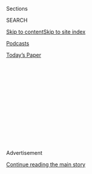 <div id="app">

<div>

<div>

<div>

<div class="NYTAppHideMasthead css-1q2w90k e1suatyy0">

<div class="section css-ui9rw0 e1suatyy2">

<div class="css-eph4ug er09x8g0">

<div class="css-6n7j50">

</div>

<span class="css-1dv1kvn">Sections</span>

<div class="css-10488qs">

<span class="css-1dv1kvn">SEARCH</span>

</div>

[Skip to content](#site-content)[Skip to site
index](#site-index)

</div>

<div id="masthead-section-label" class="css-1wr3we4 eaxe0e00">

[Podcasts](https://www.nytimes3xbfgragh.onion/spotlight/podcasts)

</div>

<div class="css-10698na e1huz5gh0">

</div>

</div>

<div id="masthead-bar-one" class="section hasLinks css-15hmgas e1csuq9d3">

<div class="css-uqyvli e1csuq9d0">

</div>

<div class="css-1uqjmks e1csuq9d1">

</div>

<div class="css-9e9ivx">

[](https://myaccount.nytimes3xbfgragh.onion/auth/login?response_type=cookie&client_id=vi)

</div>

<div class="css-1bvtpon e1csuq9d2">

[Today’s
Paper](https://www.nytimes3xbfgragh.onion/section/todayspaper)

</div>

</div>

</div>

</div>

<div data-aria-hidden="false">

<div id="site-content" data-role="main">

<div>

<div class="css-1aor85t" style="opacity:0.000000001;z-index:-1;visibility:hidden">

<div class="css-1hqnpie">

<div class="css-epjblv">

<span class="css-17xtcya">[Podcasts](/spotlight/podcasts)</span><span class="css-x15j1o">|</span><span class="css-fwqvlz">Episode
Four: ‘Here’s Another Fun Thing You Can
Do’</span>

</div>

<div class="css-k008qs">

<div class="css-1iwv8en">

<span class="css-18z7m18"></span>

<div>

</div>

</div>

<span class="css-1n6z4y">https://nyti.ms/2FfGJc5</span>

<div class="css-1705lsu">

<div class="css-4xjgmj">

<div class="css-4skfbu" data-role="toolbar" data-aria-label="Social Media Share buttons, Save button, and Comments Panel with current comment count" data-testid="share-tools">

  - 
  - 
  - 
  - 
    
    <div class="css-6n7j50">
    
    </div>

  - 

</div>

</div>

</div>

</div>

</div>

</div>

<div class="css-13pd83m">

</div>

<div id="top-wrapper" class="css-1sy8kpn">

<div id="top-slug" class="css-l9onyx">

Advertisement

</div>

[Continue reading the main
story](#after-top)

<div class="ad top-wrapper" style="text-align:center;height:100%;display:block;min-height:250px">

<div id="top" class="place-ad" data-position="top" data-size-key="top">

</div>

</div>

<div id="after-top">

</div>

</div>

<div>

<div class="css-1g7y0i5 e1drnplw0">

<div class="css-1ceswkc e1drnplw1">

</div>

<div class="css-f2fzwx e1drnplw2">

<div data-aria-labelledby="modal-title" data-role="region">

<div id="modal-title" class="css-mln36k">

transcript

</div>

<div class="css-pbq7ev">

</div>

<span>Back to Nice White
Parents</span>

<div class="css-f6lhej">

<div class="css-1ialerq">

<div class="css-1701swk">

bars

</div>

<div>

<div class="css-1t7yl1y">

0:00/50:38

</div>

<div class="css-og85jy">

\-50:38

</div>

</div>

</div>

</div>

<div class="css-15fbio0">

<div class="css-1p4nyns">

transcript

## Episode Four: ‘Here’s Another Fun Thing You Can Do’

### Reported by Chana Joffe-Walt; produced by Julie Snyder; edited by Sarah Koenig, Neil Drumming and Ira Glass; editorial consulting by Eve L. Ewing; and sound mix by Stowe Nelson

#### Is it possible to limit the power of white parents?

Thursday, August 13th, 2020

</div>

  - speaker  
    “Nice White Parents” is brought to you by Serial Productions, a New
    York Times Company.

chana joffe-walt

I want to tell you about another old film I found during my research.
It’s from 1951. We see a housewife, a white woman — everyone in this
film is white. She’s sitting in her living room with some neighbors.
They’re here to solve a problem. \[OLD MOVIE PLAYING\]

  - archived recording  
    A chain broke on a swing in a public playground, relatively
    unimportant, but a child might have been hurt.

chana joffe-walt

They sit on couches with notepads, deep in discussion. They will solve
this problem together. In another scene, a machinist in California
approaches his bus, the factory owner, with a request from the workers.

  - archived recording  
    I’d like to show you the new pension plan that we built. I thought
    we had discussed the pension plan previously.

chana joffe-walt

They had. The discussion requires listening, debating and waving your
arms a lot, which they do in the film.

  - archived recording  
    Not yet friends, they may never like each other. But they’ll sweat
    it out together. The problem is mutual. Much is involved. Developed
    within each citizen is the Democratic spirit, the Democratic method.

chana joffe-walt

Where were they taught the Democratic method, you might ask? Public
school, where the housewives taught to problem solve for the safety of
the community’s children, public school. This film was made by the
National Education Association. It’s a 25-minute promotional film that
spends almost no time inside schools. Instead, it’s all about the
purpose of public schools, how they prepare us to live together as
citizens. We see Americans use their public school training in everyday
life, when they sit with their neighbors, debate their bosses, when they
go shopping, and drive a car, buy a house. We are all part of a grand
play, interdependent — the senator, the homemaker, the factory worker.

  - archived recording  
    And Fred Gorman, the farmer of Pennsylvania, are his decisions
    important? They are, if the nation wants to eat.

chana joffe-walt

Fred the farmer has a nameless wife, whom we see now standing next to
him. Fred’s wife is trying to resolve a problem. The neighbors want to
build a drainage system into a pond. The lowest land for the pond is an
orchard that belongs to Fred and his nameless wife. The wife understands
that to prevent further flooding, she and Fred will need to sacrifice
for the greater good. Fred is not so sure.

  - archived recording  
    If we don’t do something to help, our land is going to get like
    theirs, and you know it. I don’t like the idea of losing those
    trees. There’s the problem in a nutshell, a tough one to crack, his
    land and his neighbors needs. A dictator could solve it for Fred,
    but he prefers to do his own thinking.

chana joffe-walt

Luckily, Fred has the tools to do it.

  - archived recording  
    Those tools are sharpened in the schools of America.

chana joffe-walt

And thank goodness, because the stakes are high.

  - archived recording  
    Problems every day, and the way they are solved determines the way
    the country functions.

chana joffe-walt

This vision of public schools, the same one laid out 100 years earlier
by the founder of American public schools Horace Mann is that America
and democracy cannot survive without public education. We need common
schools where rich and poor come together to solve problems, generate
fellow feeling. Public schools, the great equalizer. But I have made my
way through the history of one modern American public school. And from
what I can see, white parents are standing in the way of achieving this
vision. Our schools are not an equalizing force, because white parents
take them over and hoard resources. We’re not learning how to live
together as one society because white parents flee or cordon themselves
off in special gifted programs. Even when we’re not in the school
building, funding and attention still slide our way. So I don’t see how
it’s possible to have equal public schools, common schools that serve
every child, unless we limit the power of white parents. But how do we
do that? In all my reporting around this one school building from 2015
all the way back to the beginning, I’ve never seen that happen. And then
I did. From Serial Productions, I’m Chana Joffe-Walt. This is “Nice
White Parents,” a series about the most powerful force in public
schools: White people.

Recently, I’ve come across two examples of schools that seem to be
suppressing the power of white parents, two examples I found in the very
last place I expected, in the I.S. 293 building, one upstairs and one
downstairs. So today’s episode, what does it look like to limit the
power of white parents in schools? And does it work? Does it lead to an
equal education for everyone?

I’m going to start downstairs. Eight years ago, the city put a charter
school in the basement if I.S. 293. It’s called Success Academy. That
year I spent following the new white parents upstairs at the School For
International Studies, I would occasionally see Success Academy kids
around the building in orange and blue uniforms. It was always a little
startling because Success Academy is an elementary school. So they look
tiny in a building full of middle and high schoolers. But mostly, the
Success kids stood out because of the way they moved through the halls.

  - speaker  
    They walk in single forms like they’re in the Army. It’s so weird.
    If they don’t walk in single form, they stop the whole line.

chana joffe-walt

Denagee is one of the many students from SIS upstairs, who is eager to
tell me about the charter school and its rituals, their silent,
controlled lines.

  - denagee  
    It’s like a sense of the Children of the Corn. It creeps me out.

  - chris  
    Or Storm Troopers or something.

chana joffe-walt

That’s his friend Chris saying Storm Troopers. Sometimes they’ll hear
Success teachers say, make a bubble in your mouth. And then a line of
six-year-olds will close their lips and fill their cheeks up with air,
that way nobody’s talking. Chris and Denagee told me they look like
puffer fish.

  - denagee  
    I remember kindergarten very vividly. And I know if I was to have my
    face in a puffer fish, I would automatically just start making all
    types of sounds and stuff, you know?

chana joffe-walt

And they don’t?

  - denagee  
    No. That’s what’s so weird.
    
    It helps me think, or it makes me think about — what really happens
    inside of the classrooms with them to be coming out like that?

chana joffe-walt

The year I was reporting at SIS, The New York Times published a video
that showed a particular and alarming moment inside one of the Success
classrooms. It was secretly recorded by an assistant teacher, who leaked
it, and it went viral. You see a group of first-graders gathered in a
circle on a polka-dot rug, sitting legs crossed, hands in their laps.
And a teacher is asking one girl to correct a math problem she got
wrong.

  - speaker  
    You cut or you split. So count it again, making sure you’re counting
    correctly.

chana joffe-walt

The girl does not respond. The teacher leans in and repeats.

  - speaker  
    Count.

chana joffe-walt

The girl whimpers, or says something so quiet you can’t hear. The entire
class is watching. It’s silent, intense. The teacher is visibly upset,
picks up the child’s paper, and rips it in half, points an angry finger
to the side of the room.

  - speaker  
    Go to the calm down chair and sit.

chana joffe-walt

She goes. The teacher turns to the rest of the circle.

  - speaker  
    There’s nothing that infuriates me more than when you don’t do
    what’s on your paper. Somebody come up and show me how she should
    have counted to get her answer that was 1 and a split.

chana joffe-walt

A boy rushes over to do it correctly. But the teacher is not done
publicly reprimanding the girl, who’s now sitting to the side of the
classroom in the calm down chair.

  - speaker  
    Thank you. Do not go back to your seat and show me one thing and
    then don’t do it here. You’re confusing everybody. Very upset and
    very disappointed.

chana joffe-walt

The teacher is white. The girl whose work she just ripped up is not. The
whole thing is hard to watch. When this video came out, the student was
living at a homeless shelter with her mom. Success suspended this
teacher, but didn’t fire her. Instead, at a press conference, the C.E.O
reprimanded The New York Times for not understanding that this teacher
was having a bad day. When I asked about this incident, the C.E.O of
Success told me the teacher’s behavior was unacceptable. Teachers are
not allowed to yell at kids. But it was not a fireable offense. She says
the teacher made a mistake.

I have always been skeptical of Success Academy. Success has a
reputation for being harsh and punitive. Especially unnerving, to me at
least, is that they’re harsh, punitive approach is deployed in schools
across the city that are almost entirely BBlack and brown. Success
students are generally kids of color from working class or poor
families. The intense focus on policing kids’ bodies, on test prep
drills, frequent use of suspensions — you don’t see that in majority
white schools. I’ve never seen a line of uniformed, white students
walking through the halls of a public school building with their mouths
in bubbles, or being told to quote show urgency when they dawdle
unpacking their book bags or eating lunch, except for here. This
particular Success Academy in the basement of I.S. 293 is integrated. A
quarter of the student body is white. And it’s the first school I saw
putting limits on the power of white parents.

Success Academy is the city’s largest charter school network, 47
schools, elementary, middle, and one high school. They get public
funding, like all charter schools. Success Academy also gets private
funding. The state oversees charters, like Success. But it isn’t run by
the state or the city. It’s run by a private organization. And Success
is a choice school. That means families opt in to Success. The C.E.O, a
woman named Eva Moskowitz, opened her first 40 something schools in
largely working class Black and brown neighborhoods where she imagined
families would want a new school option. Then about a decade ago,
Moskowitz decided she wanted to open an integrated school, a new Success
Academy that was racially integrated and economically diverse. She
needed a school building where integration was possible, where perhaps,
half a century earlier, a group of white families pushed for a
strategically located fringe school building between two racially
segregated neighborhoods. And this is how Success Academy wound up here,
in the old I.S. 293 building because of yet another plan to integrate.
Only this time, it worked. White parents opted in. The way families at
this Success Academy — it’s called Success Academy Cobble Hill — tend to
come from advantage, just like the white parents upstairs at SIS.
They’re upper middle class and rich, doctors and lawyers, corporate
accountants, people who walk into most public schools with a lot of
power. But the influence I’d seen white parents wield upstairs at SIS,
that didn’t seem to be the case downstairs. I found that confusing. Do
you have a PTA? We have a parent council so it’s very similar to a PTA
this is Alissa Bishop, the principal of Success, Cobble Hill. The parent
council is not that similar to a PTA though, because in the very next
sentence, Principal Bishop told me that the parent council is not
allowed to raise money. This, I assumed, was probably difficult for
parents who are accustomed to fundraising for their kids’ schools. Have
you had parents who want to raise money, who come to you and are like, I
want to — I want this thing to happen, and I want to raise the money for
it.

  - alissa bishop  
    Not anything like that. I have had parents come to me and say I want
    to do a coat drive. They want to donate. We do that stuff throughout
    the entire year. But I’ve never had anyone approach me about
    donating money.

  - speaker  
    Oh, wow.

  - chana joffe-walt  
    Really? No parents have been like I want to do a fundraiser for x,
    and you have to be like, that’s not a thing that we do?

  - alissa bishop  
    No. I’ve never had that. Principal Bishop looks over at the PR
    person, who’s come from Success headquarters to supervise this
    interview. The PR person shakes her head. No, parents don’t raise
    money.

  - chana joffe-walt  
    And what if somebody did want to raise money for the school — a
    parent wanted to raise money?

  - alissa bishop  
    Yeah, we don’t.

  - speaker  
    It’s against the policy.

  - alissa bishop  
    We don’t raise money.

chana joffe-walt

Principal Bishop looks over to the PR person again, as if to say, am I
not being clear with this chick? Why isn’t she getting it? But I seem to
be unable to stop myself from listing all the things I’ve seen white
advantaged parents demand in public schools.

  - chana joffe-walt  
    If parents were like, we want this to be a dual language French
    school, and we can help fund it —

  - alissa bishop  
    We don’t have — our curriculum is network-based. We’re given
    curriculum. We don’t have a language curriculum in our elementary
    schools.

  - chana joffe-walt  
    Or, if parents were like, we want there to be less math, or a
    different kind of math, or we want there to be a film program, a
    film program, or whatever, any of those things. Parents are like, we
    want —

  - alissa bishop  
    Yeah, this is our model. It’s our model across all of our schools.
    No changes.

chana joffe-walt

The C.E.O. of Success Academy, Eva Moskowitz, followed up later to tell
me, if parents want to give money, they can. But it will be distributed
evenly across all of our schools. We can’t have our Cobble Hill families
getting more than our families in Harlem.

Here’s what I started to understand about how Success Academy was
limiting the power of white parents. Success was limiting the power of
white parents by limiting the power of all parents. I met a dad named
Travius Sharpe outside the building one day, a Black guy who grew up in
Brooklyn. His son Ethan is at Success.

  - travius sharpe  
    We actually get graded.

  - chana joffe-walt  
    You get graded?

  - travius sharpe  
    We get graded as the parents. We get an email saying, this is what
    your progress is saying.

  - chana joffe-walt  
    You get a grade, like an A, B, C?

  - travius sharpe  
    They get like a meeting expectations or —

  - chana joffe-walt  
    Not.

  - travius sharpe  
    — not.

chana joffe-walt

Upstairs, SIS tripped over itself to meet the demands of new, white
parents. Downstairs, all parents at Success Academy are being graded.
Even day to day, the Success principal and teachers make sure to remind
parents when they’re falling down on the job.

  - speaker  
    So we running a little late. Why is Ethan late? It’s your fault why
    he’s late. I think one day, I was late. And she texted and said,
    Ethan is not here yet. Any reason why? And I felt like I wasn’t the
    parent at that point. That’s their time. But it keeps you on your
    toes and stuff like that.

  - chana joffe-walt  
    You felt like you weren’t the parent.

  - speaker  
    I wasn’t the parent. I wasn’t the parent. And I felt like I was just
    dropping this kid off to his parents.

chana joffe-walt

One day, in the cafeteria, I met a white mom named Sarah Stanich. Sarah
is a financial advisor. Her son’s in fourth grade. And she was telling
me she likes the school, even though — and then Sarah lowered her voice,
pointed at her boy, and said, he’s been suspended.

  - sarah stanich  
    He’s been suspended. And I was not happy about that. And I
    definitely never had that experience when I was a kid. But —

  - chana joffe-walt  
    How old was he when that happened?

  - sarah stanich  
    Well, it’s happened more than once, embarrassingly.
    
    So kind of young. Maybe third grade, or maybe even second the first
    time it happened.

  - chana joffe-walt  
    How many times has he been suspended?

  - sarah stanich  
    A few times, a few times, probably three — but pushing, fighting.
    And he’s really not a fighter, but they’re boys, and — and sometimes
    I think it’s kind of harsh. They’re young kids. And I know that
    that’s a complaint about suspensions in the schools. But on the
    other hand, he had warnings, and it wasn’t that I think that his
    teachers had given him given him space and slack in other areas. I
    have no lingering anger about it.

  - chana joffe-walt  
    Overall.

  - sarah stanich  
    Yeah. Overall, I’ve been I feel very lucky to have been able to be a
    part of this community and be part of this school. Sarah later wrote
    me to say her kid was actually suspended four times that year. I’ve
    reported on discipline in schools and the use of suspensions a lot.
    I’ve talked to many mothers of children who have been suspended. Not
    one of them has been white. Black kids are suspended in New York
    City schools at five times the rate of white kids. After I met
    Sarah, I double checked the numbers for the 2017 school year, just
    to be sure. In the regular New York City public schools that same
    year, not Success or other charters, but the traditional, public
    elementary schools, that year, there were 327 suspensions for
    non-white kids. For white kids, there were only nine. I was so
    surprised after meeting Sarah when I left the building I called two
    people, who know a lot about education to say this is what’s
    happening at Success Academy, Cobble Hill. White boys are being
    suspended, rich, white boys. And they couldn’t believe it either.
    One of them, Noliwe Rooks, a professor at Cornell, said, well, well,
    how’s that for equality?
    
    So white parents can’t raise money, they can’t ask for special
    programs, and their kids get suspended. Why are they suddenly OK
    with equality? I interviewed lots of Success parents.

  - suzanne gigliotti  
    We did get a flyer. They put them on the doors. They put them on the
    doors in the neighborhood.

chana joffe-walt

Suzanne Gigliotti saw the flyer for Success when her son was in
preschool. So she looked into it and every other possible school option
she had.

  - suzanne gigliotti  
    It was in our neighborhood. But more importantly, we toured so many
    schools, public, private, parochial. We were slated for 58, which is
    an excellent school. And we did get in there. But Success was head
    and above any school I’d seen, just the level of excellence. And
    yeah, nothing matched it. The test scores — almost every parent I
    spoke with said they were initially drawn to Success Academy because
    of the excellent test scores. If your measure of success in school
    is standardized tests — and at Success Academy, it is — this is one
    of the best schools in the city. The scores are truly remarkable.
    Success Academy students perform twice as well on state tests as
    regular New York City public school kids. The vast majority of
    Success kids pass the tests, 95%, 97%. In your average city public
    schools, it’s less than half. And even more impressive, to me at
    least, is that the kids at Success are doing well on tests no matter
    if they’re poor, or rich, or Black, or Latino, or Asian, or white.
    This is the problem that decades of public education reforms have
    tried to address, the achievement gap. Success Academy was pulling
    off, not only an integrated school, but an equal integrated school
    that was closing the achievement gap.
    
    The way Success achieves equality though, some things give me pause.

  - speaker  
    What’s my first expectation? Lock your hands. Track Kamira. The
    first expectation is read —

chana joffe-walt

Last year, I went into the Success classrooms.

  - speaker  
    Send Kamira some love. Give Kamira two claps. \[CLAPPING\] My
    expectation is that —

chana joffe-walt

I didn’t see any teachers reprimanding kids or ripping up work, like the
one in the video. What I did see were teachers, who issued a constant
wall of verbal directions, where to look, what to do, how to sit,
delivered in the same and consistent, neutral tone. When a teacher calls
on someone, she gives a direction to the class to track the speaker,
look at the person speaking. Meanwhile, a second teacher roams and
hovers, issuing reminders.

  - speaker  
    Lock your hands. Track Shana. Liam’s hands are locked tracking
    Shana. Lydia’s hands are locked tracking Shana. Colin’s hands are —

chana joffe-walt

Shana answers correctly.

  - speaker  
    Nice job, Shana. Nice job, Shana. Scanning for another friend on the
    carpet, who looks so professional, lock your hands, track Zoe.

chana joffe-walt

Success achieves equality, at least in part, through utter uniformity.
Every Success Academy across the city uses identical methods, identical
curricula, and identical classrooms. The kids sit on the same polka-dot
carpet, hands locked in their lap, same signs on the wall, singing the
same chants. Even the teachers look the same. They’re almost all young
white women in cotton dresses and ballet flats just out of college,
sometimes the same college. I know this because the classrooms are named
after teachers alma maters. And there are three Penn State classrooms.

  - speaker  
    How does it go? We are Penn State. Yeah, we pull our weight Yeah, we
    cannot wait. Yeah, to graduate. Roll call. It’s uh-huh. And then
    Shabooya, sha-sha-shabooya, role call. Shabooya, sha-sha-shabooya.

chana joffe-walt

Education people talk a lot about the difference between equality and
equity to a point that I believe is tiresome. But I thought about this
difference a lot at Success. Equality means everyone gets the same
thing. Equity means everyone gets what they need. Success is equal.
Everyone is treated the same. But kids are never all the same. Some kids
are chatty in the hallway, or need a minute to think before answering a
question. Some kids have a million bucks at home, and some kids don’t. A
Black girl might respond differently than a white girl to being
reprimanded by a white teacher. A single parent with two jobs might have
a harder time getting their kid to school on time than, say, a
stay-at-home mom with a partner. One of the main criticisms of Success
Academy from public education advocates is that Success doesn’t actually
serve all students, that it has excellent test scores because it serves
a select group of students. Kids who don’t test well, or can’t sit
still, they’re weeded out of the school. Success Academy vehemently
denies this. They point out that they make special accommodations for
kids with special needs, and they note that they don’t get to choose
students because kids get spots in their schools by random lottery. And
that’s true. But it’s also true that lots of parents don’t apply to the
lottery because they know the school’s culture and the demands it makes
of families won’t work for them. And plenty of kids who do end up at
Success don’t last long. Maybe they get held back a grade or they’re
suspended. A civil rights complaint filed on behalf of more than a dozen
families alleges their children were regularly removed from class and
suspended, seven, 10, 13 times at Success Academy. Most of those
families eventually left the school.

I had a thought walking through Success. I suspected that the strict
classroom control was partly what made white parents feel comfortable at
Success Academy. I’m speculating here. None of the white parents I spoke
with told me they chose Success because the school polices Black and
brown students so well. And I don’t believe this is a conscious thought
for anyone. But I do know that white parents bring plenty of unconscious
biases to public schools with Black and brown kids, fears that the
classrooms will be chaotic, or not challenging, that the kids will be
disorderly or threatening. White parents worry that our kids will be
harmed. Success Academy completely controls for these fears. Everyone
gets excellent test scores. There’s no room for misbehavior, no risk of
disruption because there are no idle moments. If 30 children need to
move from their desks to the rug, it sounds like this.

  - speaker  
    On your bottom, on the black line in five, four, three, two, one.

chana joffe-walt

Every kid is on their bottom, hands locked, eyes tracking the teacher,
except for one boy. He gets a correction.

Success operates on the principle that with rigor and discipline
uniformly applied, all students will achieve equally well. It’s a
tempting vision, especially coming from upstairs, where the power of
white parents seem to have no bounds. But equality does not necessarily
shift the balance of power. White parents aren’t running the show here,
but Success is run by a white C.E.O and a board that includes
millionaire hedge fund managers — sorry, billionaire hedge fund
managers. The board of trustees is listed on the success website. And
the bios include Maverick Capital, Redwood Capital, Glenview Capital,
Cumulus Media, Morgan Stanley, Facebook, Arnold & Porter. This is not
exactly a disruption to the social order, is all I’m saying. You can
limit the day-to-day influence of white parents. But still, rich white
people control the agenda, the priorities, and the money.

Back in 2015, the year of the white influx and SIS, toward the end of
that school year, I was talking to Imee Hernandez one day. She was the
PTA co-president of SIS. And Imee told me watching all those white
parents come and take over, it was almost like watching tumbleweed move
along in the wind. It was so quiet. That’s how they moved through here,
she said, picking up power as they went.

  - imee hernandez  
    Like a tumbleweed, it starts really soft and slow, and it keeps just
    picking up speed and getting bigger. So it’s really soft and slow.
    But it’s getting bigger. It’s not like an avalanche that comes at
    you. It’s just tumbling along very slowly. So it’s very light. You
    don’t feel it coming at you.

chana joffe-walt

Back then, Imee told me there’s no stopping it. She’s worried she
couldn’t protect what she loved about her school.

  - chana joffe-walt  
    If you were right, and the worst case scenario happens, what does
    that look like in a year or two?

  - imee hernandez  
    That there’s no more color in this school.
    
    Then there’s no more community, which I really hope I’m wrong.
    That’s my biggest fear. Then I would question if my daughter’s
    coming back. I really would.

chana joffe-walt

Imee feared that each year, more and more white families come into SIS
until it just became like the other segregated middle schools, where all
the white parents fought to enroll their kids. Against the repetition of
history, Imee was wrong. What happened at SIS was nothing like she or I
expected. That’s up next when we go back upstairs.

This past spring, a Black teacher at Success Academy named Fabiola St
Hillaire publicly criticized the C.E.O. for not taking a stand after the
murder of George Floyd, or acknowledging the effect police violence was
having on the families and communities Success serves. After that, more
staff, families, and alumni raised alarms about Success, calling some of
its practices racist and abusive, its discipline policies, the way white
staff and leadership speak to kids and parents of color. In response,
the C.E.O. apologized, and Success has released a plan that commits to
mandatory bias and sensitivity training for staff. The plan says they
will create an Equity Team and review their culture, their relationships
with staff, and families, and kids with quote, “an attention and
sensitivity to race.” I read this plan and thought, huh, there is a
school that’s already doing many of these things, right in the same
building, right upstairs.

  - speaker  
    OK, welcome. Hello. Thank you.

chana joffe-walt

It’s September, 2019. I’m back at SIS. It’s been four years since the
French gala and the drama with the PTA. Rob, the dad, who fundraises,
he’s not here anymore. His son finished middle school. Imee is still
here. Her daughter is a junior in high school. And a new crop of sixth
graders and their families are settling into the auditorium.

  - speaker  
    Welcome to PA Chaz. Welcome. Please, find a seat for me. Thank you.

chana joffe-walt

The school is no longer called SIS, the School for International
Studies. It’s now BHS, the Boerum Hill School for International Studies.
They changed the name, again. BHS has a new principal, Nicole
Lanzillatto. She gets up on stage, and the staff cheers. Miss
Lanzillatto welcomes the new families to BHS.

  - nicole lanzillatto  
    Any school is a microcosm of the world, and we are blessed with
    beautiful diversity.

chana joffe-walt

Miss Lanzillatto lists the ways the school reflects the world, race,
ethnicity, language, gender.

  - nicole lanzillatto  
    We are an extraordinarily diverse community. And it’s a beautiful
    thing, and we fight for it, and we work on it.

chana joffe-walt

Miss Lanzillatto says BHS is going for true equity. She says the word
equity three times in this welcome speech. Miss Lanzillatto is white,
chatty, well-liked, with black hair that’s styled straight up. The hair
is really Miss Lanzillatto’s defining feature. Picture boy band
pompadour. She’s worked here most of her professional career. The year
white families arrived at SIS, Miss Lanzillatto was the assistant
principal. She won’t say anything bad about that year. It was a learning
experience. It’s a process her predecessor, Ms. Juman, talks about it
the same way. Remember? Principals — diplomatic. They’re careful not to
place blame, but both of them said after that year, it was clear they
needed to intervene. One of the first things Miss Lanzillatto did as
principal was request special permission to reserve 40% of the seats for
kids who get free and reduced price lunch. The majority of kids who get
free and reduced price lunch are kids of color. And Miss Lanzillatto
didn’t want the school to flip. She didn’t want Black and brown kids to
get pushed out. The assistant principal told me they wanted to make sure
the school did not become colonized. Some things here have changed. They
got rid of the foundation, the Brooklyn World Project Rob and the other
white parents had created. They scrapped some of the French programming,
hired more teachers and staff of color. And one of the most striking
changes I noticed — spend 10 minutes of the school, and you can’t not
notice — Miss Lanzillatto is talking directly and constantly about race
and equity. She told me everyone here needs to be on alert for racist
habits and ideas. They need to aggressively address them, whenever they
pop up, in the cafeteria, in the classroom.

  - nicole lanzillatto  
    There’s a conversation happening in the school around the smart
    classes and the non-smart classes. Let’s talk about it where is that
    coming from. So I think it’s really about being a beast. I think
    it’s about everything we do coming back to it.

chana joffe-walt

Coming back to equity. I could not get over how much time and energy the
school puts into ensuring equity, not equality, equity. It’s almost like
the obsessive focus Success puts on making sure everything is the same
is exactly matched by the obsessive focus BHS just puts on recognizing
everyone is not the same. BHS formed an Equity Committee of staff and
students a few years ago. They looked for bias in the curriculum, in the
signs on their walls and the books on their shelves. They analyzed
achievement data, discipline data, where they could clearly see that the
school punished Black boys more harshly than other students. So they
revamped their entire approach to discipline, created a restorative
Justice Department. They applied for grants to help pay for this to
train their teachers on implicit bias and then train them again. They
brought in experts.

  - speaker  
    And here are some things that I look for in transition. So how do
    kids engage with each other? Is it verbal engagement? Is it
    non-verbal engagement?

chana joffe-walt

Last fall, I watched two equity consultants, Cornelius and Kass Minor,
show a group of BHS teachers how to observe racial dynamics in their
school. This involved teachers walking around in a huddle with
clipboards, taking diligent notes as kids walk through the hallways.

  - speaker  
    One fun lens to look at — and I’m just naming things out — I often
    ask, what are boys doing? What are girls doing? What are Black
    students doing? What are students of color doing?

chana joffe-walt

Mr. Minor is full of fun things the teachers should look for.

  - speaker  
    Here’s another fun thing to do, just because we’re out here. I do
    drive-bys in the hallway, where I walk by classroom windows, and I
    look in.

chana joffe-walt

They all take turns peering through the small window of a classroom
door. They take more notes. Later, the teachers meet as a group. And one
teacher, Stacy Ann Manswell, explains her observations from a math
class.

  - stacy ann manswell  
    And then in the math classroom that we were in, something that stood
    out to me — so there was two white males, white female, Black male.
    And I’m walking around. And Black male, he was finished. And he
    finished early, waiting for his peers to do the Think Right Pair
    Share. And when the timer went off, the girl, the white girl he was
    sitting next to, he looked to her, but she looked to the two white
    boys. And they formed the pair. So it was like, now she had to work
    with him. But she was sort of looking for the other two boys for
    validation for what this boy was saying. So my teacher self is like,
    OK, does this child not participate in class, and she doesn’t trust
    that he knows what he’s doing, or is it because she doesn’t see him
    because he’s a Black boy and she figures he’s not capable?

chana joffe-walt

The teachers talked about this moment in depth, what it might mean, what
messages the kids were picking up in their school about race, about
who’s important, who’s bad, who’s smart. And it’s not just the staff.
The administration is telling white parents that their mere presence in
the school does not make it integrated. They have to work at making this
place fair.

  - meghan casey  
    So this is our agenda today. We’re going to start with a reflection,
    and we’re going to get into how we talk about race with our young
    people.

chana joffe-walt

One Saturday morning, a group of two dozen parents gathered in the BHS
library for something called Family Academy. This event was open to
everyone, but mostly white parents showed up. And many of them shared
that they had never really talked about race very much when they were
growing up.

  - meghan casey  
    Show of hands, if race was not talked about, or only minimally
    talked about, or sort of avoided in some way. So just looking around
    the room, it’s about half — no, about 60% of us.

chana joffe-walt

Assistant Principal Meghan Casey walks went through a workshop on race
and racism in America and child development. I think about how just a
few years ago, the buzzword in this very school was diversity. Everyone
is all about celebrating diversity. But now, Meghan Casey tells this
room of parents diversity is not the goal. Having a diverse school does
not mean we have an integrated school. We need to work on that to get to
an integrated school. She says they surveyed BHS students last year,
asking them about their experiences.

  - meghan casey  
    And our white kids overall said it feels like I’m in a Benetton ad,
    and it’s so diverse, and lovely, and I’m not experiencing racism, or
    racial bias, or implicit bias here at school. It’s great. And our
    kids of color were saying, they feel less loved, less seen. They
    talked — though they didn’t use this language, they talked about
    stereotype threat, they talked about implicit bias. They talked
    about moments with white peers that were uncomfortable, where a
    friendship felt a little strained. And it was clear to them that
    their white friend just didn’t — did not have bad intentions, loved
    them, good friend, but didn’t know the harm that they were creating,
    and just didn’t have the same knowledge base that they had about
    race and about racial consciousness. I want to just make sure,
    because it’s for whatever reason — I don’t know why — sometimes we
    think that things are better than they are. I just wanted to come
    back to our students. They are reporting that this is urgent, and we
    need to continue to deal with it. And it’s not a Benetton ad, even
    if some of our kiddos think it is.

chana joffe-walt

It’s a little jarring to hear school leaders telling parents, even
though everything looks OK, it’s not. Principal Lanzillatto says she
knows it can be hard to hear some of this stuff.

  - nicole lanzilltto  
    And some people are going to feel pissed off about it, and some
    people do. And that means some people are going to leave the room
    feeling like they’re being blamed. But at the end of the day, this
    is about kids. This is about serving kids and including families and
    communities. What else is the point of the school, right? That’s the
    whole point of a school.

chana joffe-walt

Is that the point of a school? When Miss Lanzillatto said this, I got
stuck on the phrase. What is the point of a public school? We don’t seem
to have any kind of unified vision. Maybe there was one back when they
made that old film about public schools teaching us about democracy and
how to live together. But we don’t have a shared vision now. What we
have is choice. You can choose your vision for a public school. You can
go to the test score school, like Success Academy, or the racial justice
school, like BHS. There is no city policy that says every school needs
to be integrated and equitable. It’s up to us. If we want that, we can
choose it. For families with the most power, the most choices, that
means we get to choose. Do we want to play fair or not? At BHS, families
were choosing equity, white advantaged families. I didn’t see anyone
leave the room at that parents workshop, or seem upset, or blamed at
all. The parents I met at BHS of all races were pretty happy with the
school. They seemed bought in. Meanwhile, the test scores at be adjust
have improved dramatically. There’s still an achievement gap, but it
seems to be closing. Black boys are no longer being disciplined at much
higher rates than everyone else. And the kids seem happy, warm, and
confident, and adept at talking about things like race and power. One
day though, I heard a rumor. It was going around the high school. Kids
were saying the PTA was stealing money from the high school and giving
it to the middle school. I heard it first in the library from a group of
10th graders. They said the PTA had taken $1,500 to create a garden, and
they were pissed. Later, I heard it again from a tenth grader named
Farzana. And it wasn’t $1,500 anymore.

  - farzana  
    Yeah, so they just received $15,000 for gardening. What else can
    that $15,000 be used for so much more?

chana joffe-walt

This was meaningful because the BHS middle school is much whiter and
larger than the high school. And despite all the focus on racial equity
for the past few years, the PTA leadership at BHS is now almost all
white, a lot of middle school parents, which has not escaped the notice
of students, who have been encouraged by their school to notice such
things and call them out. A girl named Paola told me we have to keep
watching them because there’s no one there representing us. My mom
works. She can’t go to PTA meetings.

  - paola  
    It’s just very unfair, that the fact that your mom can be in the PTA
    and make all these rules, and be like, no. We want the money from
    middle school.

  - jeremiah  
    Yeah. They’re like this all power thing that’s above everybody’s
    head that can just take this money and do this. You know what I
    mean?

chana joffe-walt

That’s Jeremiah jumping in. Jeremiah is a kid who jumps in. He’s the guy
you go to if you’re feeling angry about something unjust, and what you
want more than anything is someone who will feel just as angry as you
do. Jeremiah tells Paola this is ridiculous. I’m going to go to the PTA
and just tell them straight up.

  - jeremiah  
    You guys need to stop taking, stop taking money from this to put in
    their middle school programs. You know what I mean? It’s just too
    much.

  - paola  
    Your middle school already has it enough. Why do you want more?

chana joffe-walt

I wasn’t sure they had the details exactly right. But I did think, yeah,
here we go again. The mostly white PTA probably is manipulating where
money goes. So I looked into it, and it wasn’t true. The PTA did not
steal money from the high school. It did get money for a garden, but it
was grant money, not regular PTA money. Plus, the garden is mostly for
the culinary program, which mostly serves the high school. Jeremiah
texted me a few days after we spoke to say, sorry to bother you, but I
think I might have been a little too critical of the school. Is it
possible to do a follow-up interview? He was mad at himself and his
friends for believing the rumor. He was mad that he said it to me and
looked stupid.

  - jeremiah  
    I think there was some leftover feelings. Honestly, I can’t even say
    because —

chana joffe-walt

What do you mean by leftover feelings?

  - jeremiah  
    Because that’s been the understanding for five years. You know what
    I mean? It’s always been that.

chana joffe-walt

It’s always been that. It took me a while to get Jeremiah to say more
about what he meant by that. Jeremiah is 15 years old. When he was in
third grade, the city closed his mostly Black school — called it
failing. His mom, a Black woman, fought the school closing as hard as
she could — went to every meeting. It happened anyway. The city put a
charter school in the building. And it also opened a new small school
designed to appeal to the newly gentrified neighborhood. It had a global
studies curriculum and a dual language Spanish program. Jeremiah went
there third through fifth grade. Then he went to SIS for middle school,
the year the white kids came in. Suddenly, his science class was
sometimes taught in French. The after school programs he wanted to go
to, also French, which he didn’t love, for obvious reasons.

  - jeremiah  
    Because I can’t speak French. So that was pretty annoying.

chana joffe-walt

Right, Jeremiah, a Black kid, believed a rumor that white parents in the
PTA were stealing from him and his classmates because he understands
that this is how schools work. He has leftover feelings. Jeremiah likes
the new BHS, and he says it does feel more integrated and more equal. I
told him about some of the white parents I had been meeting at the
school, who seemed truly committed to integration.

  - jeremiah  
    I think that for white moms just think — I think its popular now.
    It’s like yoga. It’s like, oh, yeah, integration. It’s cool now.
    It’s a new thing.

  - chana joffe-walt  
    And what do you make of that?

  - speaker  
    Yeah. You’re a part of it. Thanks, but are you just — do you
    genuinely care, or is it everyone’s doing it? When it’s not
    beneficial to the white families, it’s going to be changed. And
    history repeats itself. So when this integration isn’t beneficial,
    then it’ll go right back to where it was before.

  - chana joffe-walt  
    History repeats itself is a very central thesis of my story.

  - jeremiah  
    Yeah. It’s just truth for life.
    
    When integration is not helpful, it’s going to become segregated
    again.

chana joffe-walt

That’s probably true. White parents are opting in to be at BHS right
now. But they can just as easily opt out. Historically, they have.

When this school building first opened its doors years ago, Black and
Puerto Rican parents were demanding integrated equal schools city wide
for everybody. They weren’t asking for one curated school or a small
network of schools where people could integrate, if they wanted to. They
were asking the Board of Education to have a plan for all schools. They
were asking for things to go differently than they have for all of
history. Next time, on “Nice White Parents,” things go differently.

“Nice White Parents” is produced by Julie Snyder and me, with editing on
this episode from Sarah Koenig and Ira Glass. Neil Drumming is our
managing editor. Eve L. Ewing is our editorial consultant. Fact checking
and research by Ben Phelan. Additional reporting from Emmanuel Dzotsi,
Jessica Lussenhop and Alvin Melathe. Music supervision and mixing by
Stowe Nelson with production help from Aviva DeKornfeld. Our director of
operations is Seth Lind. Julie Whitaker is our digital manager. Finance
management by Cassie Howley, and production management by Frances
Swanson. Original music for “Nice White Parents” is by The Bad Plus with
additional music written and performed by Matt McGinley. Film clips,
courtesy of the National Education Association and C-span Video Library.
Special thanks to Tina Priceman, Johanna Miller, Leonie Haimson, Jill
Cysner, Clayton Harding, Kate Taylor and Ana Espada. At The New York
Times, thank you to Kelly Doe and Jason Fujikuni. And at Studio Rodrigo,
thanks to Khoi Uong, Becki Choe, Nick Emrich and Christina No.

“Nice White Parents” is produced by Serial Productions, a New York Times
Company.

</div>

</div>

</div>

</div>

<div style="position:absolute;width:0;height:0;visibility:hidden;display:none">

</div>

<div style="width:100%">

<div class="css-197zlhc e1eullfg0" style="background-image:url(https://static01.graylady3jvrrxbe.onion/images/2020/07/21/podcasts/nice-white-parents-album-art/nice-white-parents-album-art-videoFifteenBySeven2610-v2.jpg)">

<div class="css-1hmsypo e1eullfg2">

<div class="css-131hid3 e1eullfg3">

<div class="css-1uhi299 e1eullfg1">

</div>

<div class="css-1tloyb6">

<div class="css-ah35qo ehra6vc0">

[<span class="css-1f76qa2">![Nice White Parents
logo](https://static01.graylady3jvrrxbe.onion/images/2020/07/21/podcasts/nice-white-parents-album-art/nice-white-parents-album-art-square320.jpg)<span>Nice
White
Parents</span></span>](https://www.nytimes3xbfgragh.onion/column/nice-white-parents)

</div>

</div>

<div class="css-1r0dpua e1eullfg4">

<div class="css-wfiq9c edye5kn0">

<div>

# Episode Four: ‘Here’s Another Fun Thing You Can Do’

## Is it possible to limit the power of white parents?

</div>

<span class="css-xpptmx edye5kn4">Reported by Chana Joffe-Walt; produced
by Julie Snyder; edited by Sarah Koenig, Neil Drumming and Ira Glass;
editorial consulting by Eve L. Ewing; and sound mix by Stowe
Nelson</span>

<div class="css-1vd84sn">

<span class="css-16bt4xd">Transcript</span>

</div>

</div>

<div class="css-1g7y0i5 e1drnplw0">

<div class="css-1ceswkc e1drnplw1">

</div>

<div class="css-f2fzwx e1drnplw2">

<div data-aria-labelledby="modal-title" data-role="region">

<div id="modal-title" class="css-mln36k">

transcript

</div>

<div class="css-pbq7ev">

</div>

<span>Back to Nice White
Parents</span>

<div class="css-f6lhej">

<div class="css-1ialerq">

<div class="css-1701swk">

bars

</div>

<div>

<div class="css-1t7yl1y">

0:00/50:38

</div>

<div class="css-og85jy">

\-0:00

</div>

</div>

</div>

</div>

<div class="css-15fbio0">

<div class="css-1p4nyns">

transcript

## Episode Four: ‘Here’s Another Fun Thing You Can Do’

### Reported by Chana Joffe-Walt; produced by Julie Snyder; edited by Sarah Koenig, Neil Drumming and Ira Glass; editorial consulting by Eve L. Ewing; and sound mix by Stowe Nelson

#### Is it possible to limit the power of white parents?

Thursday, August 13th, 2020

</div>

  - speaker  
    “Nice White Parents” is brought to you by Serial Productions, a New
    York Times Company.

chana joffe-walt

I want to tell you about another old film I found during my research.
It’s from 1951. We see a housewife, a white woman — everyone in this
film is white. She’s sitting in her living room with some neighbors.
They’re here to solve a problem. \[OLD MOVIE PLAYING\]

  - archived recording  
    A chain broke on a swing in a public playground, relatively
    unimportant, but a child might have been hurt.

chana joffe-walt

They sit on couches with notepads, deep in discussion. They will solve
this problem together. In another scene, a machinist in California
approaches his bus, the factory owner, with a request from the workers.

  - archived recording  
    I’d like to show you the new pension plan that we built. I thought
    we had discussed the pension plan previously.

chana joffe-walt

They had. The discussion requires listening, debating and waving your
arms a lot, which they do in the film.

  - archived recording  
    Not yet friends, they may never like each other. But they’ll sweat
    it out together. The problem is mutual. Much is involved. Developed
    within each citizen is the Democratic spirit, the Democratic method.

chana joffe-walt

Where were they taught the Democratic method, you might ask? Public
school, where the housewives taught to problem solve for the safety of
the community’s children, public school. This film was made by the
National Education Association. It’s a 25-minute promotional film that
spends almost no time inside schools. Instead, it’s all about the
purpose of public schools, how they prepare us to live together as
citizens. We see Americans use their public school training in everyday
life, when they sit with their neighbors, debate their bosses, when they
go shopping, and drive a car, buy a house. We are all part of a grand
play, interdependent — the senator, the homemaker, the factory worker.

  - archived recording  
    And Fred Gorman, the farmer of Pennsylvania, are his decisions
    important? They are, if the nation wants to eat.

chana joffe-walt

Fred the farmer has a nameless wife, whom we see now standing next to
him. Fred’s wife is trying to resolve a problem. The neighbors want to
build a drainage system into a pond. The lowest land for the pond is an
orchard that belongs to Fred and his nameless wife. The wife understands
that to prevent further flooding, she and Fred will need to sacrifice
for the greater good. Fred is not so sure.

  - archived recording  
    If we don’t do something to help, our land is going to get like
    theirs, and you know it. I don’t like the idea of losing those
    trees. There’s the problem in a nutshell, a tough one to crack, his
    land and his neighbors needs. A dictator could solve it for Fred,
    but he prefers to do his own thinking.

chana joffe-walt

Luckily, Fred has the tools to do it.

  - archived recording  
    Those tools are sharpened in the schools of America.

chana joffe-walt

And thank goodness, because the stakes are high.

  - archived recording  
    Problems every day, and the way they are solved determines the way
    the country functions.

chana joffe-walt

This vision of public schools, the same one laid out 100 years earlier
by the founder of American public schools Horace Mann is that America
and democracy cannot survive without public education. We need common
schools where rich and poor come together to solve problems, generate
fellow feeling. Public schools, the great equalizer. But I have made my
way through the history of one modern American public school. And from
what I can see, white parents are standing in the way of achieving this
vision. Our schools are not an equalizing force, because white parents
take them over and hoard resources. We’re not learning how to live
together as one society because white parents flee or cordon themselves
off in special gifted programs. Even when we’re not in the school
building, funding and attention still slide our way. So I don’t see how
it’s possible to have equal public schools, common schools that serve
every child, unless we limit the power of white parents. But how do we
do that? In all my reporting around this one school building from 2015
all the way back to the beginning, I’ve never seen that happen. And then
I did. From Serial Productions, I’m Chana Joffe-Walt. This is “Nice
White Parents,” a series about the most powerful force in public
schools: White people.

Recently, I’ve come across two examples of schools that seem to be
suppressing the power of white parents, two examples I found in the very
last place I expected, in the I.S. 293 building, one upstairs and one
downstairs. So today’s episode, what does it look like to limit the
power of white parents in schools? And does it work? Does it lead to an
equal education for everyone?

I’m going to start downstairs. Eight years ago, the city put a charter
school in the basement if I.S. 293. It’s called Success Academy. That
year I spent following the new white parents upstairs at the School For
International Studies, I would occasionally see Success Academy kids
around the building in orange and blue uniforms. It was always a little
startling because Success Academy is an elementary school. So they look
tiny in a building full of middle and high schoolers. But mostly, the
Success kids stood out because of the way they moved through the halls.

  - speaker  
    They walk in single forms like they’re in the Army. It’s so weird.
    If they don’t walk in single form, they stop the whole line.

chana joffe-walt

Denagee is one of the many students from SIS upstairs, who is eager to
tell me about the charter school and its rituals, their silent,
controlled lines.

  - denagee  
    It’s like a sense of the Children of the Corn. It creeps me out.

  - chris  
    Or Storm Troopers or something.

chana joffe-walt

That’s his friend Chris saying Storm Troopers. Sometimes they’ll hear
Success teachers say, make a bubble in your mouth. And then a line of
six-year-olds will close their lips and fill their cheeks up with air,
that way nobody’s talking. Chris and Denagee told me they look like
puffer fish.

  - denagee  
    I remember kindergarten very vividly. And I know if I was to have my
    face in a puffer fish, I would automatically just start making all
    types of sounds and stuff, you know?

chana joffe-walt

And they don’t?

  - denagee  
    No. That’s what’s so weird.
    
    It helps me think, or it makes me think about — what really happens
    inside of the classrooms with them to be coming out like that?

chana joffe-walt

The year I was reporting at SIS, The New York Times published a video
that showed a particular and alarming moment inside one of the Success
classrooms. It was secretly recorded by an assistant teacher, who leaked
it, and it went viral. You see a group of first-graders gathered in a
circle on a polka-dot rug, sitting legs crossed, hands in their laps.
And a teacher is asking one girl to correct a math problem she got
wrong.

  - speaker  
    You cut or you split. So count it again, making sure you’re counting
    correctly.

chana joffe-walt

The girl does not respond. The teacher leans in and repeats.

  - speaker  
    Count.

chana joffe-walt

The girl whimpers, or says something so quiet you can’t hear. The entire
class is watching. It’s silent, intense. The teacher is visibly upset,
picks up the child’s paper, and rips it in half, points an angry finger
to the side of the room.

  - speaker  
    Go to the calm down chair and sit.

chana joffe-walt

She goes. The teacher turns to the rest of the circle.

  - speaker  
    There’s nothing that infuriates me more than when you don’t do
    what’s on your paper. Somebody come up and show me how she should
    have counted to get her answer that was 1 and a split.

chana joffe-walt

A boy rushes over to do it correctly. But the teacher is not done
publicly reprimanding the girl, who’s now sitting to the side of the
classroom in the calm down chair.

  - speaker  
    Thank you. Do not go back to your seat and show me one thing and
    then don’t do it here. You’re confusing everybody. Very upset and
    very disappointed.

chana joffe-walt

The teacher is white. The girl whose work she just ripped up is not. The
whole thing is hard to watch. When this video came out, the student was
living at a homeless shelter with her mom. Success suspended this
teacher, but didn’t fire her. Instead, at a press conference, the C.E.O
reprimanded The New York Times for not understanding that this teacher
was having a bad day. When I asked about this incident, the C.E.O of
Success told me the teacher’s behavior was unacceptable. Teachers are
not allowed to yell at kids. But it was not a fireable offense. She says
the teacher made a mistake.

I have always been skeptical of Success Academy. Success has a
reputation for being harsh and punitive. Especially unnerving, to me at
least, is that they’re harsh, punitive approach is deployed in schools
across the city that are almost entirely BBlack and brown. Success
students are generally kids of color from working class or poor
families. The intense focus on policing kids’ bodies, on test prep
drills, frequent use of suspensions — you don’t see that in majority
white schools. I’ve never seen a line of uniformed, white students
walking through the halls of a public school building with their mouths
in bubbles, or being told to quote show urgency when they dawdle
unpacking their book bags or eating lunch, except for here. This
particular Success Academy in the basement of I.S. 293 is integrated. A
quarter of the student body is white. And it’s the first school I saw
putting limits on the power of white parents.

Success Academy is the city’s largest charter school network, 47
schools, elementary, middle, and one high school. They get public
funding, like all charter schools. Success Academy also gets private
funding. The state oversees charters, like Success. But it isn’t run by
the state or the city. It’s run by a private organization. And Success
is a choice school. That means families opt in to Success. The C.E.O, a
woman named Eva Moskowitz, opened her first 40 something schools in
largely working class Black and brown neighborhoods where she imagined
families would want a new school option. Then about a decade ago,
Moskowitz decided she wanted to open an integrated school, a new Success
Academy that was racially integrated and economically diverse. She
needed a school building where integration was possible, where perhaps,
half a century earlier, a group of white families pushed for a
strategically located fringe school building between two racially
segregated neighborhoods. And this is how Success Academy wound up here,
in the old I.S. 293 building because of yet another plan to integrate.
Only this time, it worked. White parents opted in. The way families at
this Success Academy — it’s called Success Academy Cobble Hill — tend to
come from advantage, just like the white parents upstairs at SIS.
They’re upper middle class and rich, doctors and lawyers, corporate
accountants, people who walk into most public schools with a lot of
power. But the influence I’d seen white parents wield upstairs at SIS,
that didn’t seem to be the case downstairs. I found that confusing. Do
you have a PTA? We have a parent council so it’s very similar to a PTA
this is Alissa Bishop, the principal of Success, Cobble Hill. The parent
council is not that similar to a PTA though, because in the very next
sentence, Principal Bishop told me that the parent council is not
allowed to raise money. This, I assumed, was probably difficult for
parents who are accustomed to fundraising for their kids’ schools. Have
you had parents who want to raise money, who come to you and are like, I
want to — I want this thing to happen, and I want to raise the money for
it.

  - alissa bishop  
    Not anything like that. I have had parents come to me and say I want
    to do a coat drive. They want to donate. We do that stuff throughout
    the entire year. But I’ve never had anyone approach me about
    donating money.

  - speaker  
    Oh, wow.

  - chana joffe-walt  
    Really? No parents have been like I want to do a fundraiser for x,
    and you have to be like, that’s not a thing that we do?

  - alissa bishop  
    No. I’ve never had that. Principal Bishop looks over at the PR
    person, who’s come from Success headquarters to supervise this
    interview. The PR person shakes her head. No, parents don’t raise
    money.

  - chana joffe-walt  
    And what if somebody did want to raise money for the school — a
    parent wanted to raise money?

  - alissa bishop  
    Yeah, we don’t.

  - speaker  
    It’s against the policy.

  - alissa bishop  
    We don’t raise money.

chana joffe-walt

Principal Bishop looks over to the PR person again, as if to say, am I
not being clear with this chick? Why isn’t she getting it? But I seem to
be unable to stop myself from listing all the things I’ve seen white
advantaged parents demand in public schools.

  - chana joffe-walt  
    If parents were like, we want this to be a dual language French
    school, and we can help fund it —

  - alissa bishop  
    We don’t have — our curriculum is network-based. We’re given
    curriculum. We don’t have a language curriculum in our elementary
    schools.

  - chana joffe-walt  
    Or, if parents were like, we want there to be less math, or a
    different kind of math, or we want there to be a film program, a
    film program, or whatever, any of those things. Parents are like, we
    want —

  - alissa bishop  
    Yeah, this is our model. It’s our model across all of our schools.
    No changes.

chana joffe-walt

The C.E.O. of Success Academy, Eva Moskowitz, followed up later to tell
me, if parents want to give money, they can. But it will be distributed
evenly across all of our schools. We can’t have our Cobble Hill families
getting more than our families in Harlem.

Here’s what I started to understand about how Success Academy was
limiting the power of white parents. Success was limiting the power of
white parents by limiting the power of all parents. I met a dad named
Travius Sharpe outside the building one day, a Black guy who grew up in
Brooklyn. His son Ethan is at Success.

  - travius sharpe  
    We actually get graded.

  - chana joffe-walt  
    You get graded?

  - travius sharpe  
    We get graded as the parents. We get an email saying, this is what
    your progress is saying.

  - chana joffe-walt  
    You get a grade, like an A, B, C?

  - travius sharpe  
    They get like a meeting expectations or —

  - chana joffe-walt  
    Not.

  - travius sharpe  
    — not.

chana joffe-walt

Upstairs, SIS tripped over itself to meet the demands of new, white
parents. Downstairs, all parents at Success Academy are being graded.
Even day to day, the Success principal and teachers make sure to remind
parents when they’re falling down on the job.

  - speaker  
    So we running a little late. Why is Ethan late? It’s your fault why
    he’s late. I think one day, I was late. And she texted and said,
    Ethan is not here yet. Any reason why? And I felt like I wasn’t the
    parent at that point. That’s their time. But it keeps you on your
    toes and stuff like that.

  - chana joffe-walt  
    You felt like you weren’t the parent.

  - speaker  
    I wasn’t the parent. I wasn’t the parent. And I felt like I was just
    dropping this kid off to his parents.

chana joffe-walt

One day, in the cafeteria, I met a white mom named Sarah Stanich. Sarah
is a financial advisor. Her son’s in fourth grade. And she was telling
me she likes the school, even though — and then Sarah lowered her voice,
pointed at her boy, and said, he’s been suspended.

  - sarah stanich  
    He’s been suspended. And I was not happy about that. And I
    definitely never had that experience when I was a kid. But —

  - chana joffe-walt  
    How old was he when that happened?

  - sarah stanich  
    Well, it’s happened more than once, embarrassingly.
    
    So kind of young. Maybe third grade, or maybe even second the first
    time it happened.

  - chana joffe-walt  
    How many times has he been suspended?

  - sarah stanich  
    A few times, a few times, probably three — but pushing, fighting.
    And he’s really not a fighter, but they’re boys, and — and sometimes
    I think it’s kind of harsh. They’re young kids. And I know that
    that’s a complaint about suspensions in the schools. But on the
    other hand, he had warnings, and it wasn’t that I think that his
    teachers had given him given him space and slack in other areas. I
    have no lingering anger about it.

  - chana joffe-walt  
    Overall.

  - sarah stanich  
    Yeah. Overall, I’ve been I feel very lucky to have been able to be a
    part of this community and be part of this school. Sarah later wrote
    me to say her kid was actually suspended four times that year. I’ve
    reported on discipline in schools and the use of suspensions a lot.
    I’ve talked to many mothers of children who have been suspended. Not
    one of them has been white. Black kids are suspended in New York
    City schools at five times the rate of white kids. After I met
    Sarah, I double checked the numbers for the 2017 school year, just
    to be sure. In the regular New York City public schools that same
    year, not Success or other charters, but the traditional, public
    elementary schools, that year, there were 327 suspensions for
    non-white kids. For white kids, there were only nine. I was so
    surprised after meeting Sarah when I left the building I called two
    people, who know a lot about education to say this is what’s
    happening at Success Academy, Cobble Hill. White boys are being
    suspended, rich, white boys. And they couldn’t believe it either.
    One of them, Noliwe Rooks, a professor at Cornell, said, well, well,
    how’s that for equality?
    
    So white parents can’t raise money, they can’t ask for special
    programs, and their kids get suspended. Why are they suddenly OK
    with equality? I interviewed lots of Success parents.

  - suzanne gigliotti  
    We did get a flyer. They put them on the doors. They put them on the
    doors in the neighborhood.

chana joffe-walt

Suzanne Gigliotti saw the flyer for Success when her son was in
preschool. So she looked into it and every other possible school option
she had.

  - suzanne gigliotti  
    It was in our neighborhood. But more importantly, we toured so many
    schools, public, private, parochial. We were slated for 58, which is
    an excellent school. And we did get in there. But Success was head
    and above any school I’d seen, just the level of excellence. And
    yeah, nothing matched it. The test scores — almost every parent I
    spoke with said they were initially drawn to Success Academy because
    of the excellent test scores. If your measure of success in school
    is standardized tests — and at Success Academy, it is — this is one
    of the best schools in the city. The scores are truly remarkable.
    Success Academy students perform twice as well on state tests as
    regular New York City public school kids. The vast majority of
    Success kids pass the tests, 95%, 97%. In your average city public
    schools, it’s less than half. And even more impressive, to me at
    least, is that the kids at Success are doing well on tests no matter
    if they’re poor, or rich, or Black, or Latino, or Asian, or white.
    This is the problem that decades of public education reforms have
    tried to address, the achievement gap. Success Academy was pulling
    off, not only an integrated school, but an equal integrated school
    that was closing the achievement gap.
    
    The way Success achieves equality though, some things give me pause.

  - speaker  
    What’s my first expectation? Lock your hands. Track Kamira. The
    first expectation is read —

chana joffe-walt

Last year, I went into the Success classrooms.

  - speaker  
    Send Kamira some love. Give Kamira two claps. \[CLAPPING\] My
    expectation is that —

chana joffe-walt

I didn’t see any teachers reprimanding kids or ripping up work, like the
one in the video. What I did see were teachers, who issued a constant
wall of verbal directions, where to look, what to do, how to sit,
delivered in the same and consistent, neutral tone. When a teacher calls
on someone, she gives a direction to the class to track the speaker,
look at the person speaking. Meanwhile, a second teacher roams and
hovers, issuing reminders.

  - speaker  
    Lock your hands. Track Shana. Liam’s hands are locked tracking
    Shana. Lydia’s hands are locked tracking Shana. Colin’s hands are —

chana joffe-walt

Shana answers correctly.

  - speaker  
    Nice job, Shana. Nice job, Shana. Scanning for another friend on the
    carpet, who looks so professional, lock your hands, track Zoe.

chana joffe-walt

Success achieves equality, at least in part, through utter uniformity.
Every Success Academy across the city uses identical methods, identical
curricula, and identical classrooms. The kids sit on the same polka-dot
carpet, hands locked in their lap, same signs on the wall, singing the
same chants. Even the teachers look the same. They’re almost all young
white women in cotton dresses and ballet flats just out of college,
sometimes the same college. I know this because the classrooms are named
after teachers alma maters. And there are three Penn State classrooms.

  - speaker  
    How does it go? We are Penn State. Yeah, we pull our weight Yeah, we
    cannot wait. Yeah, to graduate. Roll call. It’s uh-huh. And then
    Shabooya, sha-sha-shabooya, role call. Shabooya, sha-sha-shabooya.

chana joffe-walt

Education people talk a lot about the difference between equality and
equity to a point that I believe is tiresome. But I thought about this
difference a lot at Success. Equality means everyone gets the same
thing. Equity means everyone gets what they need. Success is equal.
Everyone is treated the same. But kids are never all the same. Some kids
are chatty in the hallway, or need a minute to think before answering a
question. Some kids have a million bucks at home, and some kids don’t. A
Black girl might respond differently than a white girl to being
reprimanded by a white teacher. A single parent with two jobs might have
a harder time getting their kid to school on time than, say, a
stay-at-home mom with a partner. One of the main criticisms of Success
Academy from public education advocates is that Success doesn’t actually
serve all students, that it has excellent test scores because it serves
a select group of students. Kids who don’t test well, or can’t sit
still, they’re weeded out of the school. Success Academy vehemently
denies this. They point out that they make special accommodations for
kids with special needs, and they note that they don’t get to choose
students because kids get spots in their schools by random lottery. And
that’s true. But it’s also true that lots of parents don’t apply to the
lottery because they know the school’s culture and the demands it makes
of families won’t work for them. And plenty of kids who do end up at
Success don’t last long. Maybe they get held back a grade or they’re
suspended. A civil rights complaint filed on behalf of more than a dozen
families alleges their children were regularly removed from class and
suspended, seven, 10, 13 times at Success Academy. Most of those
families eventually left the school.

I had a thought walking through Success. I suspected that the strict
classroom control was partly what made white parents feel comfortable at
Success Academy. I’m speculating here. None of the white parents I spoke
with told me they chose Success because the school polices Black and
brown students so well. And I don’t believe this is a conscious thought
for anyone. But I do know that white parents bring plenty of unconscious
biases to public schools with Black and brown kids, fears that the
classrooms will be chaotic, or not challenging, that the kids will be
disorderly or threatening. White parents worry that our kids will be
harmed. Success Academy completely controls for these fears. Everyone
gets excellent test scores. There’s no room for misbehavior, no risk of
disruption because there are no idle moments. If 30 children need to
move from their desks to the rug, it sounds like this.

  - speaker  
    On your bottom, on the black line in five, four, three, two, one.

chana joffe-walt

Every kid is on their bottom, hands locked, eyes tracking the teacher,
except for one boy. He gets a correction.

Success operates on the principle that with rigor and discipline
uniformly applied, all students will achieve equally well. It’s a
tempting vision, especially coming from upstairs, where the power of
white parents seem to have no bounds. But equality does not necessarily
shift the balance of power. White parents aren’t running the show here,
but Success is run by a white C.E.O and a board that includes
millionaire hedge fund managers — sorry, billionaire hedge fund
managers. The board of trustees is listed on the success website. And
the bios include Maverick Capital, Redwood Capital, Glenview Capital,
Cumulus Media, Morgan Stanley, Facebook, Arnold & Porter. This is not
exactly a disruption to the social order, is all I’m saying. You can
limit the day-to-day influence of white parents. But still, rich white
people control the agenda, the priorities, and the money.

Back in 2015, the year of the white influx and SIS, toward the end of
that school year, I was talking to Imee Hernandez one day. She was the
PTA co-president of SIS. And Imee told me watching all those white
parents come and take over, it was almost like watching tumbleweed move
along in the wind. It was so quiet. That’s how they moved through here,
she said, picking up power as they went.

  - imee hernandez  
    Like a tumbleweed, it starts really soft and slow, and it keeps just
    picking up speed and getting bigger. So it’s really soft and slow.
    But it’s getting bigger. It’s not like an avalanche that comes at
    you. It’s just tumbling along very slowly. So it’s very light. You
    don’t feel it coming at you.

chana joffe-walt

Back then, Imee told me there’s no stopping it. She’s worried she
couldn’t protect what she loved about her school.

  - chana joffe-walt  
    If you were right, and the worst case scenario happens, what does
    that look like in a year or two?

  - imee hernandez  
    That there’s no more color in this school.
    
    Then there’s no more community, which I really hope I’m wrong.
    That’s my biggest fear. Then I would question if my daughter’s
    coming back. I really would.

chana joffe-walt

Imee feared that each year, more and more white families come into SIS
until it just became like the other segregated middle schools, where all
the white parents fought to enroll their kids. Against the repetition of
history, Imee was wrong. What happened at SIS was nothing like she or I
expected. That’s up next when we go back upstairs.

This past spring, a Black teacher at Success Academy named Fabiola St
Hillaire publicly criticized the C.E.O. for not taking a stand after the
murder of George Floyd, or acknowledging the effect police violence was
having on the families and communities Success serves. After that, more
staff, families, and alumni raised alarms about Success, calling some of
its practices racist and abusive, its discipline policies, the way white
staff and leadership speak to kids and parents of color. In response,
the C.E.O. apologized, and Success has released a plan that commits to
mandatory bias and sensitivity training for staff. The plan says they
will create an Equity Team and review their culture, their relationships
with staff, and families, and kids with quote, “an attention and
sensitivity to race.” I read this plan and thought, huh, there is a
school that’s already doing many of these things, right in the same
building, right upstairs.

  - speaker  
    OK, welcome. Hello. Thank you.

chana joffe-walt

It’s September, 2019. I’m back at SIS. It’s been four years since the
French gala and the drama with the PTA. Rob, the dad, who fundraises,
he’s not here anymore. His son finished middle school. Imee is still
here. Her daughter is a junior in high school. And a new crop of sixth
graders and their families are settling into the auditorium.

  - speaker  
    Welcome to PA Chaz. Welcome. Please, find a seat for me. Thank you.

chana joffe-walt

The school is no longer called SIS, the School for International
Studies. It’s now BHS, the Boerum Hill School for International Studies.
They changed the name, again. BHS has a new principal, Nicole
Lanzillatto. She gets up on stage, and the staff cheers. Miss
Lanzillatto welcomes the new families to BHS.

  - nicole lanzillatto  
    Any school is a microcosm of the world, and we are blessed with
    beautiful diversity.

chana joffe-walt

Miss Lanzillatto lists the ways the school reflects the world, race,
ethnicity, language, gender.

  - nicole lanzillatto  
    We are an extraordinarily diverse community. And it’s a beautiful
    thing, and we fight for it, and we work on it.

chana joffe-walt

Miss Lanzillatto says BHS is going for true equity. She says the word
equity three times in this welcome speech. Miss Lanzillatto is white,
chatty, well-liked, with black hair that’s styled straight up. The hair
is really Miss Lanzillatto’s defining feature. Picture boy band
pompadour. She’s worked here most of her professional career. The year
white families arrived at SIS, Miss Lanzillatto was the assistant
principal. She won’t say anything bad about that year. It was a learning
experience. It’s a process her predecessor, Ms. Juman, talks about it
the same way. Remember? Principals — diplomatic. They’re careful not to
place blame, but both of them said after that year, it was clear they
needed to intervene. One of the first things Miss Lanzillatto did as
principal was request special permission to reserve 40% of the seats for
kids who get free and reduced price lunch. The majority of kids who get
free and reduced price lunch are kids of color. And Miss Lanzillatto
didn’t want the school to flip. She didn’t want Black and brown kids to
get pushed out. The assistant principal told me they wanted to make sure
the school did not become colonized. Some things here have changed. They
got rid of the foundation, the Brooklyn World Project Rob and the other
white parents had created. They scrapped some of the French programming,
hired more teachers and staff of color. And one of the most striking
changes I noticed — spend 10 minutes of the school, and you can’t not
notice — Miss Lanzillatto is talking directly and constantly about race
and equity. She told me everyone here needs to be on alert for racist
habits and ideas. They need to aggressively address them, whenever they
pop up, in the cafeteria, in the classroom.

  - nicole lanzillatto  
    There’s a conversation happening in the school around the smart
    classes and the non-smart classes. Let’s talk about it where is that
    coming from. So I think it’s really about being a beast. I think
    it’s about everything we do coming back to it.

chana joffe-walt

Coming back to equity. I could not get over how much time and energy the
school puts into ensuring equity, not equality, equity. It’s almost like
the obsessive focus Success puts on making sure everything is the same
is exactly matched by the obsessive focus BHS just puts on recognizing
everyone is not the same. BHS formed an Equity Committee of staff and
students a few years ago. They looked for bias in the curriculum, in the
signs on their walls and the books on their shelves. They analyzed
achievement data, discipline data, where they could clearly see that the
school punished Black boys more harshly than other students. So they
revamped their entire approach to discipline, created a restorative
Justice Department. They applied for grants to help pay for this to
train their teachers on implicit bias and then train them again. They
brought in experts.

  - speaker  
    And here are some things that I look for in transition. So how do
    kids engage with each other? Is it verbal engagement? Is it
    non-verbal engagement?

chana joffe-walt

Last fall, I watched two equity consultants, Cornelius and Kass Minor,
show a group of BHS teachers how to observe racial dynamics in their
school. This involved teachers walking around in a huddle with
clipboards, taking diligent notes as kids walk through the hallways.

  - speaker  
    One fun lens to look at — and I’m just naming things out — I often
    ask, what are boys doing? What are girls doing? What are Black
    students doing? What are students of color doing?

chana joffe-walt

Mr. Minor is full of fun things the teachers should look for.

  - speaker  
    Here’s another fun thing to do, just because we’re out here. I do
    drive-bys in the hallway, where I walk by classroom windows, and I
    look in.

chana joffe-walt

They all take turns peering through the small window of a classroom
door. They take more notes. Later, the teachers meet as a group. And one
teacher, Stacy Ann Manswell, explains her observations from a math
class.

  - stacy ann manswell  
    And then in the math classroom that we were in, something that stood
    out to me — so there was two white males, white female, Black male.
    And I’m walking around. And Black male, he was finished. And he
    finished early, waiting for his peers to do the Think Right Pair
    Share. And when the timer went off, the girl, the white girl he was
    sitting next to, he looked to her, but she looked to the two white
    boys. And they formed the pair. So it was like, now she had to work
    with him. But she was sort of looking for the other two boys for
    validation for what this boy was saying. So my teacher self is like,
    OK, does this child not participate in class, and she doesn’t trust
    that he knows what he’s doing, or is it because she doesn’t see him
    because he’s a Black boy and she figures he’s not capable?

chana joffe-walt

The teachers talked about this moment in depth, what it might mean, what
messages the kids were picking up in their school about race, about
who’s important, who’s bad, who’s smart. And it’s not just the staff.
The administration is telling white parents that their mere presence in
the school does not make it integrated. They have to work at making this
place fair.

  - meghan casey  
    So this is our agenda today. We’re going to start with a reflection,
    and we’re going to get into how we talk about race with our young
    people.

chana joffe-walt

One Saturday morning, a group of two dozen parents gathered in the BHS
library for something called Family Academy. This event was open to
everyone, but mostly white parents showed up. And many of them shared
that they had never really talked about race very much when they were
growing up.

  - meghan casey  
    Show of hands, if race was not talked about, or only minimally
    talked about, or sort of avoided in some way. So just looking around
    the room, it’s about half — no, about 60% of us.

chana joffe-walt

Assistant Principal Meghan Casey walks went through a workshop on race
and racism in America and child development. I think about how just a
few years ago, the buzzword in this very school was diversity. Everyone
is all about celebrating diversity. But now, Meghan Casey tells this
room of parents diversity is not the goal. Having a diverse school does
not mean we have an integrated school. We need to work on that to get to
an integrated school. She says they surveyed BHS students last year,
asking them about their experiences.

  - meghan casey  
    And our white kids overall said it feels like I’m in a Benetton ad,
    and it’s so diverse, and lovely, and I’m not experiencing racism, or
    racial bias, or implicit bias here at school. It’s great. And our
    kids of color were saying, they feel less loved, less seen. They
    talked — though they didn’t use this language, they talked about
    stereotype threat, they talked about implicit bias. They talked
    about moments with white peers that were uncomfortable, where a
    friendship felt a little strained. And it was clear to them that
    their white friend just didn’t — did not have bad intentions, loved
    them, good friend, but didn’t know the harm that they were creating,
    and just didn’t have the same knowledge base that they had about
    race and about racial consciousness. I want to just make sure,
    because it’s for whatever reason — I don’t know why — sometimes we
    think that things are better than they are. I just wanted to come
    back to our students. They are reporting that this is urgent, and we
    need to continue to deal with it. And it’s not a Benetton ad, even
    if some of our kiddos think it is.

chana joffe-walt

It’s a little jarring to hear school leaders telling parents, even
though everything looks OK, it’s not. Principal Lanzillatto says she
knows it can be hard to hear some of this stuff.

  - nicole lanzilltto  
    And some people are going to feel pissed off about it, and some
    people do. And that means some people are going to leave the room
    feeling like they’re being blamed. But at the end of the day, this
    is about kids. This is about serving kids and including families and
    communities. What else is the point of the school, right? That’s the
    whole point of a school.

chana joffe-walt

Is that the point of a school? When Miss Lanzillatto said this, I got
stuck on the phrase. What is the point of a public school? We don’t seem
to have any kind of unified vision. Maybe there was one back when they
made that old film about public schools teaching us about democracy and
how to live together. But we don’t have a shared vision now. What we
have is choice. You can choose your vision for a public school. You can
go to the test score school, like Success Academy, or the racial justice
school, like BHS. There is no city policy that says every school needs
to be integrated and equitable. It’s up to us. If we want that, we can
choose it. For families with the most power, the most choices, that
means we get to choose. Do we want to play fair or not? At BHS, families
were choosing equity, white advantaged families. I didn’t see anyone
leave the room at that parents workshop, or seem upset, or blamed at
all. The parents I met at BHS of all races were pretty happy with the
school. They seemed bought in. Meanwhile, the test scores at be adjust
have improved dramatically. There’s still an achievement gap, but it
seems to be closing. Black boys are no longer being disciplined at much
higher rates than everyone else. And the kids seem happy, warm, and
confident, and adept at talking about things like race and power. One
day though, I heard a rumor. It was going around the high school. Kids
were saying the PTA was stealing money from the high school and giving
it to the middle school. I heard it first in the library from a group of
10th graders. They said the PTA had taken $1,500 to create a garden, and
they were pissed. Later, I heard it again from a tenth grader named
Farzana. And it wasn’t $1,500 anymore.

  - farzana  
    Yeah, so they just received $15,000 for gardening. What else can
    that $15,000 be used for so much more?

chana joffe-walt

This was meaningful because the BHS middle school is much whiter and
larger than the high school. And despite all the focus on racial equity
for the past few years, the PTA leadership at BHS is now almost all
white, a lot of middle school parents, which has not escaped the notice
of students, who have been encouraged by their school to notice such
things and call them out. A girl named Paola told me we have to keep
watching them because there’s no one there representing us. My mom
works. She can’t go to PTA meetings.

  - paola  
    It’s just very unfair, that the fact that your mom can be in the PTA
    and make all these rules, and be like, no. We want the money from
    middle school.

  - jeremiah  
    Yeah. They’re like this all power thing that’s above everybody’s
    head that can just take this money and do this. You know what I
    mean?

chana joffe-walt

That’s Jeremiah jumping in. Jeremiah is a kid who jumps in. He’s the guy
you go to if you’re feeling angry about something unjust, and what you
want more than anything is someone who will feel just as angry as you
do. Jeremiah tells Paola this is ridiculous. I’m going to go to the PTA
and just tell them straight up.

  - jeremiah  
    You guys need to stop taking, stop taking money from this to put in
    their middle school programs. You know what I mean? It’s just too
    much.

  - paola  
    Your middle school already has it enough. Why do you want more?

chana joffe-walt

I wasn’t sure they had the details exactly right. But I did think, yeah,
here we go again. The mostly white PTA probably is manipulating where
money goes. So I looked into it, and it wasn’t true. The PTA did not
steal money from the high school. It did get money for a garden, but it
was grant money, not regular PTA money. Plus, the garden is mostly for
the culinary program, which mostly serves the high school. Jeremiah
texted me a few days after we spoke to say, sorry to bother you, but I
think I might have been a little too critical of the school. Is it
possible to do a follow-up interview? He was mad at himself and his
friends for believing the rumor. He was mad that he said it to me and
looked stupid.

  - jeremiah  
    I think there was some leftover feelings. Honestly, I can’t even say
    because —

chana joffe-walt

What do you mean by leftover feelings?

  - jeremiah  
    Because that’s been the understanding for five years. You know what
    I mean? It’s always been that.

chana joffe-walt

It’s always been that. It took me a while to get Jeremiah to say more
about what he meant by that. Jeremiah is 15 years old. When he was in
third grade, the city closed his mostly Black school — called it
failing. His mom, a Black woman, fought the school closing as hard as
she could — went to every meeting. It happened anyway. The city put a
charter school in the building. And it also opened a new small school
designed to appeal to the newly gentrified neighborhood. It had a global
studies curriculum and a dual language Spanish program. Jeremiah went
there third through fifth grade. Then he went to SIS for middle school,
the year the white kids came in. Suddenly, his science class was
sometimes taught in French. The after school programs he wanted to go
to, also French, which he didn’t love, for obvious reasons.

  - jeremiah  
    Because I can’t speak French. So that was pretty annoying.

chana joffe-walt

Right, Jeremiah, a Black kid, believed a rumor that white parents in the
PTA were stealing from him and his classmates because he understands
that this is how schools work. He has leftover feelings. Jeremiah likes
the new BHS, and he says it does feel more integrated and more equal. I
told him about some of the white parents I had been meeting at the
school, who seemed truly committed to integration.

  - jeremiah  
    I think that for white moms just think — I think its popular now.
    It’s like yoga. It’s like, oh, yeah, integration. It’s cool now.
    It’s a new thing.

  - chana joffe-walt  
    And what do you make of that?

  - speaker  
    Yeah. You’re a part of it. Thanks, but are you just — do you
    genuinely care, or is it everyone’s doing it? When it’s not
    beneficial to the white families, it’s going to be changed. And
    history repeats itself. So when this integration isn’t beneficial,
    then it’ll go right back to where it was before.

  - chana joffe-walt  
    History repeats itself is a very central thesis of my story.

  - jeremiah  
    Yeah. It’s just truth for life.
    
    When integration is not helpful, it’s going to become segregated
    again.

chana joffe-walt

That’s probably true. White parents are opting in to be at BHS right
now. But they can just as easily opt out. Historically, they have.

When this school building first opened its doors years ago, Black and
Puerto Rican parents were demanding integrated equal schools city wide
for everybody. They weren’t asking for one curated school or a small
network of schools where people could integrate, if they wanted to. They
were asking the Board of Education to have a plan for all schools. They
were asking for things to go differently than they have for all of
history. Next time, on “Nice White Parents,” things go differently.

“Nice White Parents” is produced by Julie Snyder and me, with editing on
this episode from Sarah Koenig and Ira Glass. Neil Drumming is our
managing editor. Eve L. Ewing is our editorial consultant. Fact checking
and research by Ben Phelan. Additional reporting from Emmanuel Dzotsi,
Jessica Lussenhop and Alvin Melathe. Music supervision and mixing by
Stowe Nelson with production help from Aviva DeKornfeld. Our director of
operations is Seth Lind. Julie Whitaker is our digital manager. Finance
management by Cassie Howley, and production management by Frances
Swanson. Original music for “Nice White Parents” is by The Bad Plus with
additional music written and performed by Matt McGinley. Film clips,
courtesy of the National Education Association and C-span Video Library.
Special thanks to Tina Priceman, Johanna Miller, Leonie Haimson, Jill
Cysner, Clayton Harding, Kate Taylor and Ana Espada. At The New York
Times, thank you to Kelly Doe and Jason Fujikuni. And at Studio Rodrigo,
thanks to Khoi Uong, Becki Choe, Nick Emrich and Christina No.

“Nice White Parents” is produced by Serial Productions, a New York Times
Company.

</div>

</div>

</div>

</div>

</div>

<div class="css-1xgepvx e1eullfg5">

</div>

</div>

</div>

</div>

<div class="css-fnovkn e1gfokfg0">

<span class="css-1ly73wi e1tej78p0">Previous</span>

<div class="css-1s78rjm e1gfokfg1">

<div class="css-uq6cyc e1gfokfg3" data-recirc-bar-item="true">

<div class="css-hoe9xz">

<span class="css-nxkttv">More episodes
of</span><span class="css-19zi9mh">Nice White
Parents</span>

</div>

</div>

<div class="css-uq6cyc e1gfokfg3" data-recirc-bar-item="true">

[![](https://static01.graylady3jvrrxbe.onion/images/2020/07/30/podcasts/30nwp-art/nice-white-parents-album-art-thumbLarge.jpg)](https://www.nytimes3xbfgragh.onion/2020/08/13/podcasts/nice-white-parents-school.html?action=click&module=audio-series-bar&region=header&pgtype=Article)

<div class="css-14o8mz7 e1gfokfg2">

</div>

<div class="css-1qq8bvn">

August 13, 2020<span>  <span class="css-orcm78">•</span> 
50:38</span><span class="css-i5svdo">Episode Four: ‘Here’s Another Fun
Thing You Can
Do’</span>

</div>

</div>

<div class="css-uq6cyc e1gfokfg3" data-recirc-bar-item="true">

[![](https://static01.graylady3jvrrxbe.onion/images/2020/07/30/podcasts/30nwp-art/nice-white-parents-album-art-thumbLarge.jpg)](https://www.nytimes3xbfgragh.onion/2020/08/06/podcasts/episode-three-this-is-our-school-how-dare-you.html?action=click&module=audio-series-bar&region=header&pgtype=Article)

<div class="css-14o8mz7 e1gfokfg2">

</div>

<div class="css-1qq8bvn">

August 6, 2020<span>  <span class="css-orcm78">•</span> 
46:55</span><span class="css-i5svdo">Episode Three: ‘This Is Our School,
How Dare
You?’</span>

</div>

</div>

<div class="css-uq6cyc e1gfokfg3" data-recirc-bar-item="true">

[![](https://static01.graylady3jvrrxbe.onion/images/2020/07/30/podcasts/30nwp-art/nice-white-parents-album-art-thumbLarge.jpg)](https://www.nytimes3xbfgragh.onion/2020/07/30/podcasts/nice-white-parents-serial-2.html?action=click&module=audio-series-bar&region=header&pgtype=Article)

<div class="css-14o8mz7 e1gfokfg2">

</div>

<div class="css-1qq8bvn">

July 30, 2020<span>  <span class="css-orcm78">•</span> 
53:37</span><span class="css-i5svdo">Episode Two: ‘I Still Believe in
It’</span>

</div>

</div>

<div class="css-uq6cyc e1gfokfg3" data-recirc-bar-item="true">

[![](https://static01.graylady3jvrrxbe.onion/images/2020/07/30/podcasts/30nwp-art/nice-white-parents-album-art-thumbLarge.jpg)](https://www.nytimes3xbfgragh.onion/2020/07/30/podcasts/nice-white-parents-serial.html?action=click&module=audio-series-bar&region=header&pgtype=Article)

<div class="css-14o8mz7 e1gfokfg2">

</div>

<div class="css-1qq8bvn">

July 30, 2020<span>  <span class="css-orcm78">•</span> 
1:02:23</span><span class="css-i5svdo">Episode One: The Book of
Statuses</span>

</div>

</div>

<div class="css-uq6cyc e1gfokfg3" data-recirc-bar-item="true">

[![](https://static01.graylady3jvrrxbe.onion/images/2020/07/21/podcasts/nice-white-parents-album-art/nice-white-parents-album-art-thumbLarge.jpg)](https://www.nytimes3xbfgragh.onion/2020/07/23/podcasts/nice-white-parents-serial.html?action=click&module=audio-series-bar&region=header&pgtype=Article)

<div class="css-14o8mz7 e1gfokfg2">

</div>

<div class="css-1qq8bvn">

July 23, 2020<span>  <span class="css-orcm78">•</span> 
2:49</span><span class="css-i5svdo">Introducing: Nice White
Parents</span>

</div>

</div>

<div class="css-uq6cyc e1gfokfg3" data-recirc-bar-item="true">

<div class="css-1o3broy">

[<span class="css-nxkttv">See All Episodes
of</span><span class="css-cbc4vz">Nice White
Parents</span>](https://www.nytimes3xbfgragh.onion/column/nice-white-parents)

</div>

</div>

</div>

<span class="css-1ly73wi e1tej78p0">Next</span>

</div>

</div>

<div class="css-1tlsmx">

<div class="css-7xzttq e16638kd2">

Aug. 13,
2020

</div>

<div>

<div class="css-4xjgmj">

<div class="css-d8bdto" data-role="toolbar" data-aria-label="Social Media Share buttons, Save button, and Comments Panel with current comment count" data-testid="share-tools">

  - 
  - 
  - 
  - 
    
    <div class="css-6n7j50">
    
    </div>

  - 

</div>

</div>

</div>

</div>

</div>

<div class="section meteredContent css-1r7ky0e" name="articleBody" itemprop="articleBody">

<div class="css-1fanzo5 StoryBodyCompanionColumn">

<div class="css-53u6y8">

“Nice White Parents” is a new podcast from Serial Productions, a New
York Times Company, about the 60-year relationship between white parents
and the public school down the block.

**Listen to the show on your mobile device:** **[Via Apple
Podcasts](https://podcasts.apple.com/us/podcast/nice-white-parents/id1524080195)**
**|** **[Via
Spotify](https://open.spotify.com/show/7oBSLCZFCgpdCaBjIG8mLV?si=YcEPLD3xT2ejXmpQz-tRpw)**
**|** **[Via
Google](https://podcasts.google.com/feed/aHR0cHM6Ly9yc3MuYXJ0MTkuY29tL25pY2Utd2hpdGUtcGFyZW50cw)**

Public education won’t be fair until school systems limit the power of
white parents. But is that even possible? Chana finds two schools that
are trying to do just that, and both are actually inside the I.S. 293
building. One is downstairs in the basement, where a charter school
called Success Academy Cobble Hill opened about seven years ago. The
other is upstairs at the newly-renamed Boerum Hill School for
International Studies.

</div>

</div>

<div>

</div>

<div class="css-1fanzo5 StoryBodyCompanionColumn">

<div class="css-53u6y8">

The original score for “Nice White Parents” was written and performed by
The Bad Plus, a jazz group. The band consists of the bassist Reid
Anderson, the pianist Orrin Evans and the drummer Dave King.

Additional music from Matt McGinley, who has contributed music to Serial
Productions podcasts including “S-Town” and Season 3 of “Serial.” Matt
is also the drummer and a co-founder of the band Gym Class Heroes.

Special thanks to Sam Dolnick, Julie Whitaker, Seth Lind, Julia Simon
and Lauren Jackson.

</div>

</div>

</div>

<div>

</div>

<div>

</div>

<div>

</div>

<div>

<div id="bottom-wrapper" class="css-1ede5it">

<div id="bottom-slug" class="css-l9onyx">

Advertisement

</div>

[Continue reading the main
story](#after-bottom)

<div id="bottom" class="ad bottom-wrapper" style="text-align:center;height:100%;display:block;min-height:90px">

</div>

<div id="after-bottom">

</div>

</div>

</div>

</div>

</div>

## Site Index

<div>

</div>

## Site Information Navigation

  - [© <span>2020</span> <span>The New York Times
    Company</span>](https://help.nytimes3xbfgragh.onion/hc/en-us/articles/115014792127-Copyright-notice)

<!-- end list -->

  - [NYTCo](https://www.nytco.com/)
  - [Contact
    Us](https://help.nytimes3xbfgragh.onion/hc/en-us/articles/115015385887-Contact-Us)
  - [Work with us](https://www.nytco.com/careers/)
  - [Advertise](https://nytmediakit.com/)
  - [T Brand Studio](http://www.tbrandstudio.com/)
  - [Your Ad
    Choices](https://www.nytimes3xbfgragh.onion/privacy/cookie-policy#how-do-i-manage-trackers)
  - [Privacy](https://www.nytimes3xbfgragh.onion/privacy)
  - [Terms of
    Service](https://help.nytimes3xbfgragh.onion/hc/en-us/articles/115014893428-Terms-of-service)
  - [Terms of
    Sale](https://help.nytimes3xbfgragh.onion/hc/en-us/articles/115014893968-Terms-of-sale)
  - [Site
    Map](https://spiderbites.nytimes3xbfgragh.onion)
  - [Help](https://help.nytimes3xbfgragh.onion/hc/en-us)
  - [Subscriptions](https://www.nytimes3xbfgragh.onion/subscription?campaignId=37WXW)

</div>

</div>

</div>

</div>
